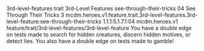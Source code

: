 <ability>
  <metadata>
    <class>3rd-level-features</class>
    <feature_type>trait</feature_type>
    <file_dpath>3rd-Level Features</file_dpath>
    <item_id>see-through-their-tricks</item_id>
    <item_index>04</item_index>
    <item_name>See Through Their Tricks</item_name>
    <level>3</level>
    <scc>mcdm.heroes.v1:feature.trait.3rd-level-features.3rd-level-feature:see-through-their-tricks</scc>
    <scdc>1.1.1:5.1.7.1:04</scdc>
    <source>mcdm.heroes.v1</source>
    <type>feature/trait/3rd-level-features/3rd-level-feature</type>
  </metadata>
  <effects>
    <effect type="mundane">You have a double edge on tests made to search for hidden creatures, discern hidden motives, or detect lies. You also have a double edge on tests made to gamble!</effect>
  </effects>
</ability>

